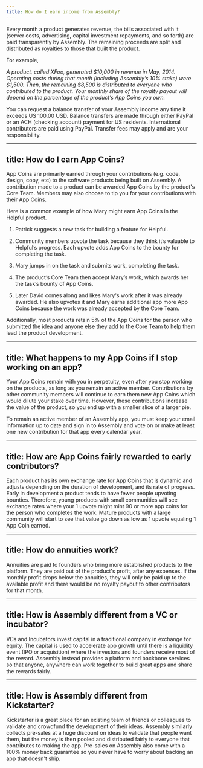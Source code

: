 ```yaml
---
title: How do I earn income from Assembly?
---
```

Every month a product generates revenue, the bills associated with it (server costs, advertising, capital investment repayments, and so forth) are paid transparently by Assembly. The remaining proceeds are split and distributed as royalties to those that built the product.

For example,

*A product, called XFoo, generated $10,000 in revenue in May, 2014. Operating costs during that month (including Assembly’s 10% stake) were $1,500. Then, the remaining $8,500 is distributed to everyone who contributed to the product. Your monthly share of the royalty payout will depend on the percentage of the product’s App Coins you own.*

You can request a balance transfer of your Assembly income any time it exceeds US 100.00 USD. Balance transfers are made through either PayPal or an ACH (checking account) payment for US residents. International contributors are paid using PayPal. Transfer fees may apply and are your responsibility.

---
title: How do I earn App Coins?
---
App Coins are primarily earned through your contributions (e.g. code, design, copy, etc) to the software products being built on Assembly. A contribution made to a product can be awarded App Coins by the product's Core Team. Members may also choose to tip you for your contributions with their App Coins.

Here is a common example of how Mary might earn App Coins in the Helpful product.


1. Patrick suggests a new task for building a feature for Helpful.

2. Community members upvote the task because they think it’s valuable to Helpful’s progress. Each upvote adds App Coins to the bounty for completing the task.

3. Mary jumps in on the task and submits work, completing the task.

4. The product’s Core Team then accept Mary’s work, which awards her the task’s bounty of App Coins.

5. Later David comes along and likes Mary's work after it was already awarded. He also upvotes it and Mary earns additional app more App Coins because the work was already accepted by the Core Team.

Additionally, most products retain 5% of the App Coins for the person who submitted the idea and anyone else they add to the Core Team to help them lead the product development.


---
title: What happens to my App Coins if I stop working on an app?
---
Your App Coins remain with you in perpetuity, even after you stop working on the products, as long as you remain an active member. Contributions by other community members will continue to earn them new App Coins which would dilute your stake over time. However, these contributions increase the value of the product, so you end up with a smaller slice of a larger pie.  

To remain an active member of an Assembly app, you must keep your email information up to date and sign in to Assembly and vote on or make at least one new contribution for that app every calendar year.

---
title: How are App Coins fairly rewarded to early contributors?
---
Each product has its own exchange rate for App Coins that is dynamic and adjusts depending on the duration of development, and its rate of progress. Early in development a product tends to have fewer people upvoting bounties. Therefore, young products with small communities will see exchange rates where your 1 upvote might mint 90 or more app coins for the person who completes the work. Mature products with a large community will start to see that value go down as low as 1 upvote equaling 1 App Coin earned.

---
title: How do annuities work?
---
Annuities are paid to founders who bring more established products to the platform. They are paid out of the product's profit, after any expenses. If the monthly profit drops below the annuities, they will only be paid up to the available profit and there would be no royalty payout to other contributors for that month.

---
title: How is Assembly different from a VC or incubator?
---
VCs and Incubators invest capital in a traditional company in exchange for equity. The capital is used to accelerate app growth until there is a liquidity event (IPO or acquisition) where the investors and founders receive most of the reward. Assembly instead provides a platform and backbone services so that anyone, anywhere can work together to build great apps and share the rewards fairly.


---
title: How is Assembly different from Kickstarter?
---
Kickstarter is a great place for an existing team of friends or colleagues to validate and crowdfund the development of their ideas. Assembly similarly collects pre-sales at a huge discount on ideas to validate that people want them, but the money is then pooled and distributed fairly to everyone that contributes to making the app. Pre-sales on Assembly also come with a 100% money back guarantee so you never have to worry about backing an app that doesn't ship.
